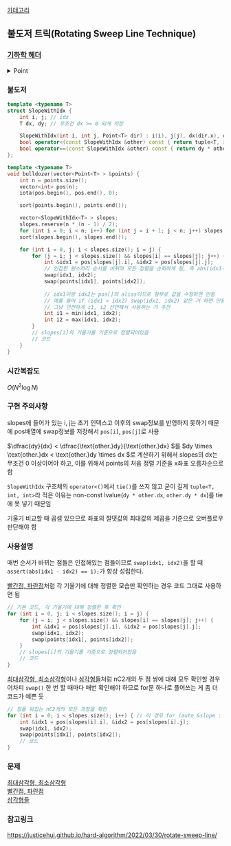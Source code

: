 [카테고리](/README.md)
## 불도저 트릭(Rotating Sweep Line Technique)
### [기하학 헤더](/기하학/Geometry%20Header.md)
<details>
<summary>Point</summary>

```cpp
template <typename T>
struct Point {
    T x, y;
    
    bool operator<(const Point &other) const { return tie(x, y) < tie(other.x, other.y); }
    Point operator-(const Point &other) const { return {x - other.x, y - other.y}; }
};
```
</details>

### 불도저
```cpp
template <typename T>
struct SlopeWithIdx {
    int i, j; // idx
    T dx, dy; // 무조건 dx >= 0 되게 저장

    SlopeWithIdx(int i, int j, Point<T> dir) : i(i), j(j), dx(dir.x), dy(dir.y) {}
    bool operator<(const SlopeWithIdx &other) const { return tuple<T, int, int>{dy * other.dx, i, j} < tuple<T, int, int>{other.dy * dx, other.i, other.j}; }
    bool operator==(const SlopeWithIdx &other) const { return dy * other.dx == other.dy * dx; }
};

template <typename T>
void bulldozer(vector<Point<T> > &points) {
    int n = points.size();
    vector<int> pos(n);
    iota(pos.begin(), pos.end(), 0);

    sort(points.begin(), points.end());

    vector<SlopeWithIdx<T> > slopes;
    slopes.reserve(n * (n - 1) / 2);
    for (int i = 0; i < n; i++) for (int j = i + 1; j < n; j++) slopes.emplace_back(i, j, points[j] - points[i]);
    sort(slopes.begin(), slopes.end());

    for (int i = 0, j; i < slopes.size(); i = j) {
        for (j = i; j < slopes.size() && slopes[i] == slopes[j]; j++) {
            int &idx1 = pos[slopes[j].i], &idx2 = pos[slopes[j].j];
            // 인접한 원소끼리 순서를 바뀌며 모든 정렬을 순회하게 됨, 즉 abs(idx1-idx2)==1임
            swap(idx1, idx2);
            swap(points[idx1], points[idx2]);
            
            // idx1이랑 idx2는 pos[]의 alias이므로 함부로 값을 수정하면 안됨
            // 예를 들어 if (idx1 > idx2) swap(idx1, idx2) 같은 거 하면 안됨
            // 그냥 안전하게 i1, i2 선언해서 사용하는 거 추천
            int i1 = min(idx1, idx2);
            int i2 = max(idx1, idx2);
        }
        // slopes[i]의 기울기를 기준으로 정렬되어있음
        // 코드
    }
}
```
### 시간복잡도
$O(N^2 \log{N})$   

### 구현 주의사항
slopes에 들어가 있는 i, j는 초기 인덱스고 이후의 swap정보를 반영하지 못하기 때문에 pos배열에 swap정보를 저장해서 `pos[i]`, `pos[j]`로 사용   

$\dfrac{dy}{dx} < \dfrac{\text{other.}dy}{\text{other.}dx} $를 $dy \times \text{other.}dx < \text{other.}dy \times dx $로 계산하기 위해서 slopes의 dx는 무조건 0 이상이어야 하고, 이를 위해서 points의 처음 정렬 기준을 x좌표 오름차순으로 함   

`SlopeWithIdx` 구조체의 `operator<()`에서 `tie()`를 쓰지 않고 굳이 길게 `tuple<T, int, int>`라 적은 이유는 non-const lvalue(`dy * other.dx`, `other.dy * dx`)를 tie에 못 넣기 때문임   

기울기 비교할 때 곱셈 있으므로 좌표의 절댓값의 최대값의 제곱을 기준으로 오버플로우 판단해야 함   

### 사용설명
매번 순서가 바뀌는 점들은 인접해있는 점들이므로 `swap(idx1, idx2)`을 할 때 `assert(abs(idx1 - idx2) == 1);`가 항상 성립한다.   

[빨간점, 파란점](https://www.acmicpc.net/problem/3121)처럼 각 기울기에 대해 정렬한 모습만 확인하는 경우 코드 그대로 사용하면 됨
```cpp
// 기본 코드, 각 기울기에 대해 정렬한 후 확인
for (int i = 0, j; i < slopes.size(); i = j) {
    for (j = i; j < slopes.size() && slopes[i] == slopes[j]; j++) {
        int &idx1 = pos[slopes[j].i], &idx2 = pos[slopes[j].j];
        swap(idx1, idx2);
        swap(points[idx1], points[idx2]);
    }
    // slopes[i]의 기울기를 기준으로 정렬되어있음
    // 코드
}
```
[최대삼각형, 최소삼각형](https://www.acmicpc.net/problem/9484)이나 [삼각형들](https://www.acmicpc.net/problem/25415)처럼 nC2개의 두 점 쌍에 대해 모두 확인할 경우 어차피 `swap()` 한 번 할 때마다 매번 확인해야 하므로 for문 하나로 풀어쓰는 게 좀 더 코드가 예쁜 듯
```cpp
// 점들 뒤집는 nC2개의 모든 과정을 확인
for (int i = 0; i < slopes.size(); i++) { // 이 경우 for (auto &slope : slopes)로 해도 무방
    int &idx1 = pos[slopes[i].i], &idx2 = pos[slopes[i].j];
    swap(idx1, idx2);
    swap(points[idx1], points[idx2]);
    // 코드
}
```
### 문제
[최대삼각형, 최소삼각형](https://www.acmicpc.net/problem/9484)   
[빨간점, 파란점](https://www.acmicpc.net/problem/3121)   
[삼각형들](https://www.acmicpc.net/problem/25415)   

### 참고링크
https://justicehui.github.io/hard-algorithm/2022/03/30/rotate-sweep-line/   